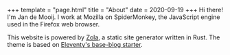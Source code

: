+++
template = "page.html"
title = "About"
date = 2020-09-19
+++
Hi there! I'm Jan de Mooij. I work at Mozilla on SpiderMonkey, the JavaScript engine used in the Firefox web browser.

This website is powered by [Zola](https://www.getzola.org/), a static site generator written in Rust.
The theme is based on [Eleventy's base-blog starter](https://github.com/11ty/eleventy-base-blog).
